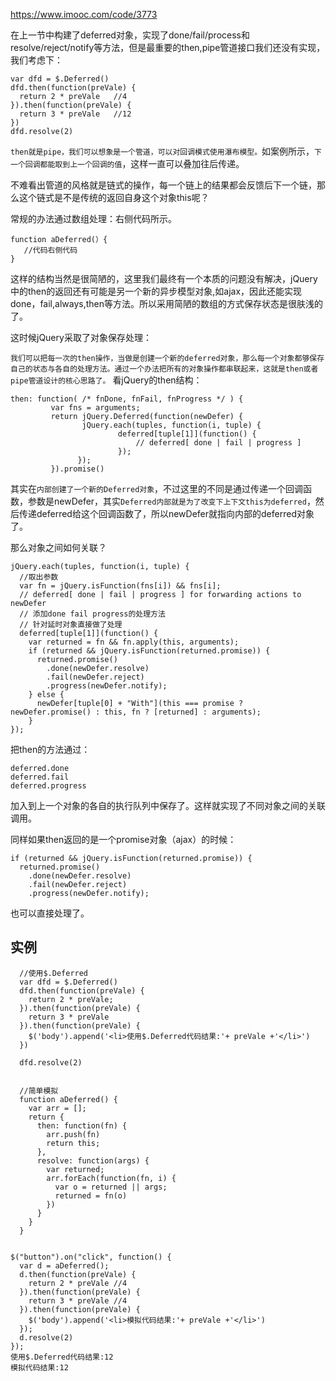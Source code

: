 https://www.imooc.com/code/3773

在上一节中构建了deferred对象，实现了done/fail/process和resolve/reject/notify等方法，但是最重要的then,pipe管道接口我们还没有实现，我们考虑下：
```
var dfd = $.Deferred()
dfd.then(function(preVale) {
  return 2 * preVale   //4
}).then(function(preVale) {
  return 3 * preVale   //12
})
dfd.resolve(2)
```
`then就是pipe，我们可以想象是一个管道，可以对回调模式使用瀑布模型。`如案例所示，`下一个回调都能取到上一个回调的值`，这样一直可以叠加往后传递。

不难看出管道的风格就是链式的操作，每一个链上的结果都会反馈后下一个链，那么这个链式是不是传统的返回自身这个对象this呢？

常规的办法通过数组处理：右侧代码所示。
```
function aDeferred(）{
   //代码右侧代码
}
```
这样的结构当然是很简陋的，这里我们最终有一个本质的问题没有解决，jQuery中的then的返回还有可能是另一个新的异步模型对象,如ajax，因此还能实现done，fail,always,then等方法。所以采用简陋的数组的方式保存状态是很肤浅的了。

这时候jQuery采取了对象保存处理：

`我们可以把每一次的then操作，当做是创建一个新的deferred对象，那么每一个对象都够保存自己的状态与各自的处理方法。通过一个办法把所有的对象操作都串联起来，这就是then或者pipe管道设计的核心思路了。`
看jQuery的then结构：
```
then: function( /* fnDone, fnFail, fnProgress */ ) {
         var fns = arguments;
         return jQuery.Deferred(function(newDefer) {
                jQuery.each(tuples, function(i, tuple) {
                        deferred[tuple[1]](function() {
                            // deferred[ done | fail | progress ]                   
                        });
               });
         }).promise()
```
其实在`内部创建了一个新的Deferred对象`，不过这里的不同是通过传递一个回调函数，参数是newDefer，其实`Deferred内部就是为了改变下上下文this为deferred`，然后传递deferred给这个回调函数了，所以newDefer就指向内部的deferred对象了。

那么对象之间如何关联？
```
jQuery.each(tuples, function(i, tuple) {
  //取出参数
  var fn = jQuery.isFunction(fns[i]) && fns[i];
  // deferred[ done | fail | progress ] for forwarding actions to newDefer
  // 添加done fail progress的处理方法
  // 针对延时对象直接做了处理
  deferred[tuple[1]](function() {
    var returned = fn && fn.apply(this, arguments);
    if (returned && jQuery.isFunction(returned.promise)) {
      returned.promise()
        .done(newDefer.resolve)
        .fail(newDefer.reject)
        .progress(newDefer.notify);
    } else {
      newDefer[tuple[0] + "With"](this === promise ? newDefer.promise() : this, fn ? [returned] : arguments);
    }
});
```
把then的方法通过：
```
deferred.done
deferred.fail
deferred.progress
```
加入到上一个对象的各自的执行队列中保存了。这样就实现了不同对象之间的关联调用。

同样如果then返回的是一个promise对象（ajax）的时候：
```
if (returned && jQuery.isFunction(returned.promise)) {
  returned.promise()
    .done(newDefer.resolve)
    .fail(newDefer.reject)
    .progress(newDefer.notify);
```
也可以直接处理了。

## 实例
```
  //使用$.Deferred
  var dfd = $.Deferred()
  dfd.then(function(preVale) {
    return 2 * preVale; 
  }).then(function(preVale) {
    return 3 * preVale 
  }).then(function(preVale) {
    $('body').append('<li>使用$.Deferred代码结果:'+ preVale +'</li>')
  })

  dfd.resolve(2)


  //简单模拟
  function aDeferred() {
    var arr = [];
    return {
      then: function(fn) {
        arr.push(fn)
        return this;
      },
      resolve: function(args) {
        var returned;
        arr.forEach(function(fn, i) {
          var o = returned || args;
          returned = fn(o)
        })
      }
    }
  }


$("button").on("click", function() {
  var d = aDeferred();
  d.then(function(preVale) {
    return 2 * preVale //4
  }).then(function(preVale) {
    return 3 * preVale //4
  }).then(function(preVale) {
    $('body').append('<li>模拟代码结果:'+ preVale +'</li>')
  });
  d.resolve(2)
});
使用$.Deferred代码结果:12
模拟代码结果:12
```